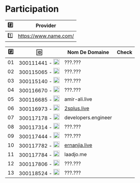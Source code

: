 # Participation

| :hash:|     Provider |
|-------|------------------------|
| :one: |  https://www.name.com/ | 


|:hash:| :id:                                                                                                              | Nom De Domaine   | Check | 
|------|-------------------------------------------------------------------------------------------------------------------|------------------|-------|
| 01   | 300111441 - <image src="https://avatars2.githubusercontent.com/u/55207099?s=400&v=4" width=20 height=20></image>  |  ???.???         |       |
| 02   | 300115065 - <image src="https://avatars0.githubusercontent.com/u/54910778?s=400&v=4" width=20 height=20></image>  |  ???.???         |       |
| 03   | 300115140 - <image src="https://avatars0.githubusercontent.com/u/54910329?s=460&v=4" width=20 height=20></image>  |  ???.???         |       |
| 04   | 300116670 - <image src="https://avatars0.githubusercontent.com/u/55238107?s=460&v=4" width=20 height=20></image>  |  ???.???         |       |
| 05   | 300116685 - <image src="https://avatars0.githubusercontent.com/u/54910751?s=460&v=4" width=20 height=20></image>  |  amir-ali.live   |       |
| 06   | 300116973 - <image src="https://avatars0.githubusercontent.com/u/54910252?s=460&v=4" width=20 height=20></image>  |  [2splus.live](https://www.name.com/domain/search/2splus.live) |       |
| 07   | 300117178 - <image src="https://avatars0.githubusercontent.com/u/54910937?s=460&v=4" width=20 height=20></image>  |  developers.engineer|    |
| 08   | 300117314 - <image src="https://avatars0.githubusercontent.com/u/54910700?s=460&v=4" width=20 height=20></image>  |  ???.???         |       |
| 09   | 300117444 - <image src="https://avatars0.githubusercontent.com/u/54910261?s=460&v=4" width=20 height=20></image>  |  ???.???         |       |
| 10   | 300117782 - <image src="https://avatars0.githubusercontent.com/u/56364697?s=460&v=4" width=20 height=20></image>  |  [ernanjia.live](https://www.name.com/domain/search/ernanjia.live) |       |
| 11   | 300117784 - <image src="https://avatars0.githubusercontent.com/u/54910102?s=460&v=4" width=20 height=20></image>  |  laadjo.me       |       |
| 12   | 300117806 - <image src="https://avatars0.githubusercontent.com/u/54910103?s=460&v=4" width=20 height=20></image>  |  ???.???         |       |
| 13   | 300118524 - <image src="https://avatars0.githubusercontent.com/u/56364857?s=460&v=4" width=20 height=20></image>  |  ???.???         |       |
